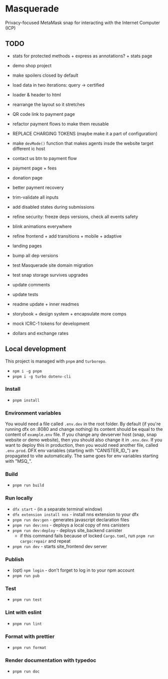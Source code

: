 # Masquerade

Privacy-focused MetaMask snap for interacting with the Internet Computer (ICP)

## TODO

* stats for protected methods + express as annotations? + stats page
* demo shop project
* make spoilers closed by default
* load data in two iterations: query -> certified
* loader & header to html
* rearrange the layout so it stretches
* QR code link to payment page
* refactor payment flows to make them reusable
* REPLACE CHARGING TOKENS (maybe make it a part of configuration)
* make `devMode()` function that makes agents insde the website target different ic host
* contact us btn to payment flow

* payment page + fees
* donation page
* better payment recovery
* trim-validate all inputs
* add disabled states during submissions
* refine security: freeze deps versions, check all events safety
* blink animations everywhere
* refine frontend + add transitions + mobile + adaptive
* landing pages
* bump all dep versions
* test Masquerade site domain migration
* test snap storage survives upgrades
* update comments
* update tests
* readme update + inner readmes

* storybook + design system + encapsulate more comps
* mock ICRC-1 tokens for development
* dollars and exchange rates

## Local development

This project is managed with `pnpm` and `turborepo`.

* `npm i -g pnpm`
* `pnpm i -g turbo dotenv-cli`

### Install

* `pnpm install`

### Environment variables

You would need a file called `.env.dev` in the root folder.
By default (if you're running dfx on :8080 and change nothing) its content should be equal to the content of `example.env` file.
If you change any devserver host (snap, snap website or demo website), then you should also change it in `.env.dev`.
If you want to deploy this in production, then you would need another file, called `.env.prod`.
DFX env variables (starting with "CANISTER_ID_") are propagated to vite automatically. The same goes for env variables starting with "MSQ_".

### Build

* `pnpm run build`

### Run locally

* `dfx start` - (in a separate terminal window)
* `dfx extension install nns` - install nns extension to your dfx
* `pnpm run dev:gen` - generates javascript declaration files
* `pnpm run dev:nns` - deploys a local copy of nns canisters
* `pnpm run dev:deploy` - deploys site_backend canister
  * if this command fails because of locked `Cargo.toml`, run `pnpm run cargo:repair` and repeat
* `pnpm run dev` - starts site_frontend dev server

### Publish

* (opt) `npm login` - don't forget to log in to your npm account
* `pnpm run pub`

### Test

* `pnpm run test`

### Lint with eslint

* `pnpm run lint`

### Format with prettier

* `pnpm run format`

### Render documentation with typedoc

* `pnpm run doc`